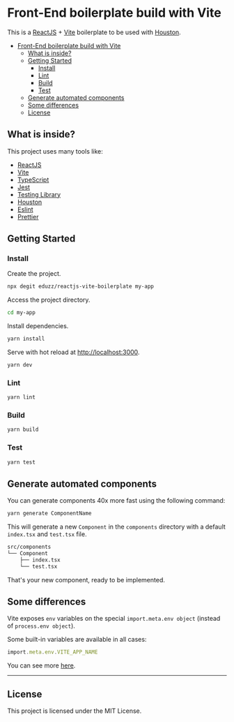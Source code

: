 # Front-End boilerplate build with Vite

This is a [ReactJS](https://reactjs.org) + [Vite](https://vitejs.dev) boilerplate to be used with [Houston](https://eduzz.github.io/houston/inicio).

- [Front-End boilerplate build with Vite](#front-end-boilerplate-build-with-vite)
  - [What is inside?](#what-is-inside)
  - [Getting Started](#getting-started)
    - [Install](#install)
    - [Lint](#lint)
    - [Build](#build)
    - [Test](#test)
  - [Generate automated components](#generate-automated-components)
  - [Some differences](#some-differences)
  - [License](#license)

## What is inside?

This project uses many tools like:

- [ReactJS](https://reactjs.org)
- [Vite](https://vitejs.dev)
- [TypeScript](https://www.typescriptlang.org)
- [Jest](https://jestjs.io)
- [Testing Library](https://testing-library.com)
- [Houston](https://eduzz.github.io/houston/inicio)
- [Eslint](https://eslint.org)
- [Prettier](https://prettier.io)

## Getting Started

### Install

Create the project.

```bash
npx degit eduzz/reactjs-vite-boilerplate my-app
```

Access the project directory.

```bash
cd my-app
```

Install dependencies.

```bash
yarn install
```

Serve with hot reload at <http://localhost:3000>.

```bash
yarn dev
```

### Lint

```bash
yarn lint
```

### Build

```bash
yarn build
```

### Test

```bash
yarn test
```

## Generate automated components

You can generate components 40x more fast using the following command:

```bash
yarn generate ComponentName
```

This will generate a new `Component` in the `components` directory with a default `index.tsx` and `test.tsx` file.

```bash
src/components
└── Component
    ├── index.tsx
    └── test.tsx
```

That's your new component, ready to be implemented.

## Some differences

Vite exposes `env` variables on the special `import.meta.env object` (instead of `process.env object`).

Some built-in variables are available in all cases:

```ts
import.meta.env.VITE_APP_NAME
```

You can see more [here](https://vitejs.dev/guide/env-and-mode.html).

---

## License

This project is licensed under the MIT License.
